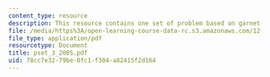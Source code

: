 ```yaml
---
content_type: resource
description: This resource contains one set of problem based on garnet-biotite thermobarometry.
file: /media/https%3A/open-learning-course-data-rc.s3.amazonaws.com/12-109-petrology-fall-2005/78cc7e3279be0fc1f304a82415f2d164_pset_3_2005.pdf
file_type: application/pdf
resourcetype: Document
title: pset_3_2005.pdf
uid: 78cc7e32-79be-0fc1-f304-a82415f2d164
---
```


